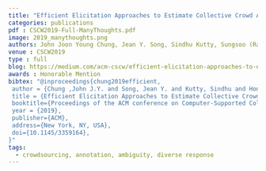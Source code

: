 ```yaml
---
title: "Efficient Elicitation Approaches to Estimate Collective Crowd Answers"
categories: publications
pdf : CSCW2019-Full-ManyThoughts.pdf
image: 2019_manythoughts.png
authors: John Joon Young Chung, Jean Y. Song, Sindhu Kutty, Sungsoo (Ray) Hong, Juho Kim, Walter S. Lasecki
venue : CSCW2019
type : full
blog: https://medium.com/acm-cscw/efficient-elicitation-approaches-to-estimate-collective-crowd-answers-bd4c9adddb18
awards : Honorable Mention
bibtex: "@inproceedings{chung2019efficient,
 author = {Chung ,John J.Y. and Song, Jean Y. and Kutty, Sindhu and Hong, Sungsoo Ray and Kim, Juho and Lasecki, Walter S.},
 title = {Efficient Elicitation Approaches to Estimate Collective Crowd Answers},
 booktitle={Proceedings of the ACM conference on Computer-Supported Collaborative Work (CSCW '19)},
 year = {2019},
 publisher={ACM},
 address={New York, NY, USA},
 doi={10.1145/3359164},
}" 
tags:
  - crowdsourcing, annotation, ambiguity, diverse response
---
```

